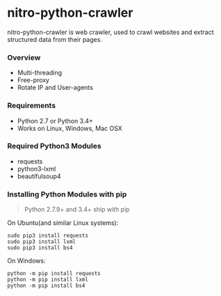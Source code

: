 nitro-python-crawler
====================
nitro-python-crawler is web crawler, used to crawl websites and extract structured data from their pages.

### Overview

* Multi-threading 
* Free-proxy
* Rotate IP and User-agents


### Requirements

* Python 2.7 or Python 3.4+
* Works on Linux, Windows, Mac OSX


### Required Python3 Modules

* requests
* python3-lxml
* beautifulsoup4


### Installing Python Modules with pip
> Python 2.7.9+ and 3.4+ ship with pip

On Ubuntu(and similar Linux systems):

    sudo pip3 install requests
    sudo pip3 install lxml
    sudo pip3 install bs4

On Windows:

    python -m pip install requests
    python -m pip install lxml
    python -m pip install bs4





